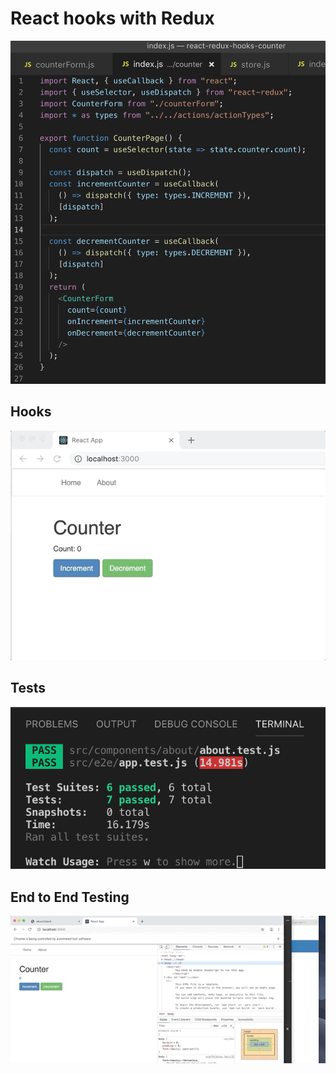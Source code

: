 # React hooks with Redux

![demo](https://raw.githubusercontent.com/asifsha/react-redux-hooks-counter/master/demo/hooks.png)

## Hooks

![demo](https://raw.githubusercontent.com/asifsha/react-redux-hooks-counter/master/demo/demo.gif)

## Tests

![demo](https://raw.githubusercontent.com/asifsha/react-redux-hooks-counter/master/demo/tests.png)

## End to End Testing

![demo](https://raw.githubusercontent.com/asifsha/react-redux-hooks-counter/master/demo/e2e-light1.gif)


